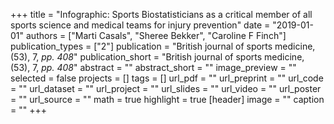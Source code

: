 +++
title = "Infographic: Sports Biostatisticians as a critical member of all sports science and medical teams for injury prevention"
date = "2019-01-01"
authors = ["Marti Casals", "Sheree Bekker", "Caroline F Finch"]
publication_types = ["2"]
publication = "British journal of sports medicine, (53), 7, _pp. 408_"
publication_short = "British journal of sports medicine, (53), 7, _pp. 408_"
abstract = ""
abstract_short = ""
image_preview = ""
selected = false
projects = []
tags = []
url_pdf = ""
url_preprint = ""
url_code = ""
url_dataset = ""
url_project = ""
url_slides = ""
url_video = ""
url_poster = ""
url_source = ""
math = true
highlight = true
[header]
image = ""
caption = ""
+++
